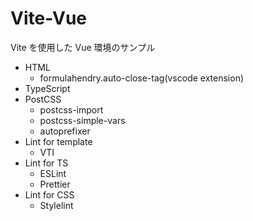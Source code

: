 # Vite-Vue

Vite を使用した Vue 環境のサンプル

- HTML
  - formulahendry.auto-close-tag(vscode extension)
- TypeScript
- PostCSS
  - postcss-import
  - postcss-simple-vars
  - autoprefixer
- Lint for template
  - VTI
- Lint for TS
  - ESLint
  - Prettier
- Lint for CSS
  - Stylelint
